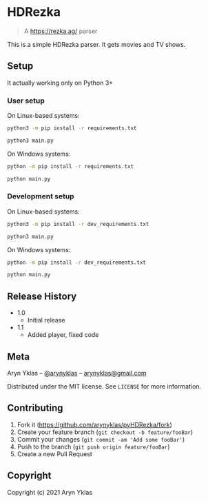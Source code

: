 # HDRezka
> A https://rezka.ag/ parser

This is a simple HDRezka parser. It gets movies and TV shows.

## Setup

It actually working only on Python 3+

### User setup

On Linux-based systems:
```sh
python3 -m pip install -r requirements.txt
```
```sh
python3 main.py
```

On Windows systems:
```sh
python -m pip install -r requirements.txt
```
```sh
python main.py
```

### Development setup

On Linux-based systems:
```sh
python3 -m pip install -r dev_requirements.txt
```
```sh
python3 main.py
```

On Windows systems:
```sh
python -m pip install -r dev_requirements.txt
```
```sh
python main.py
```

## Release History

* 1.0
    * Initial release
* 1.1
    * Added player, fixed code

## Meta

Aryn Yklas – [@arynyklas](https://t.me/arynyklas) – arynyklas@gmail.com

Distributed under the MIT license. See ``LICENSE`` for more information.

## Contributing

1. Fork it (<https://github.com/arynyklas/pyHDRezka/fork>)
2. Create your feature branch (`git checkout -b feature/fooBar`)
3. Commit your changes (`git commit -am 'Add some fooBar'`)
4. Push to the branch (`git push origin feature/fooBar`)
5. Create a new Pull Request

## Copyright

Copyright (c) 2021 Aryn Yklas
